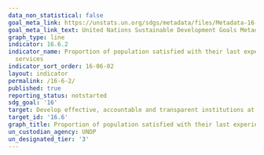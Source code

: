 ```yaml
---
data_non_statistical: false
goal_meta_link: https://unstats.un.org/sdgs/metadata/files/Metadata-16-06-02.pdf
goal_meta_link_text: United Nations Sustainable Development Goals Metadata (pdf 1361kB)
graph_type: line
indicator: 16.6.2
indicator_name: Proportion of population satisfied with their last experience of public
  services
indicator_sort_order: 16-06-02
layout: indicator
permalink: /16-6-2/
published: true
reporting_status: notstarted
sdg_goal: '16'
target: Develop effective, accountable and transparent institutions at all levels
target_id: '16.6'
graph_title: Proportion of population satisfied with their last experience of public services
un_custodian_agency: UNDP
un_designated_tier: '3'
---
```

